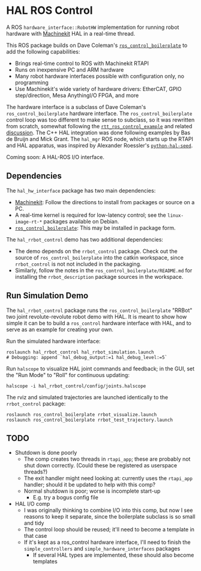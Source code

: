 # HAL ROS Control

A ROS `hardware_interface::RobotHW` implementation for running robot
hardware with [Machinekit][machinekit] HAL in a real-time thread.

This ROS package builds on Dave Coleman's
[`ros_control_boilerplate`][ros_control_boilerplate] to add the
following capabilities:

- Brings real-time control to ROS with Machinekit RTAPI
- Runs on inexpensive PC and ARM hardware
- Many robot hardware interfaces possible with configuration only, no
  programming
- Use Machinekit's wide variety of hardware drivers:  EtherCAT,
  GPIO step/direction, Mesa AnythingI/O FPGA, and more

The hardware interface is a subclass of Dave Coleman's
`ros_control_boilerplate` hardware interface.  The
`ros_control_boilerplate` control loop was too different to make sense
to subclass, so it was rewritten from scratch, somewhat following the
[`rtt_ros_control_example`][rtt_ros_control_example] and related
[discussion][ros_control-130].  The C++ HAL integration was done
following examples by Bas de Bruijn and Mick Grant.  The `hal_mgr` ROS
node, which starts up the RTAPI and HAL apparatus, was inspired by
Alexander Roessler's [`python-hal-seed`][python-hal-seed].

Coming soon:  A HAL-ROS I/O interface.

[machinekit]:  http://machinekit.io
[ros_control_boilerplate]: https://github.com/davetcoleman/ros_control_boilerplate
[rtt_ros_control_example]: https://github.com/skohlbr/rtt_ros_control_example
[ros_control-130]: https://github.com/ros-controls/ros_control/issues/130
[python-hal-seed]: https://github.com/machinekoder/python-hal-seed

## Dependencies

The `hal_hw_interface` package has two main dependencies:

- [Machinekit][machinekit]:  Follow the directions to install from
  packages or source on a PC.
- A real-time kernel is required for low-latency control; see the
  `linux-image-rt-*` packages available on Debian.
- [`ros_control_boilerplate`][ros_control_boilerplate]:  This may be
  installed in package form.

The `hal_rrbot_control` demo has two additional dependencies:
- The demo depends on the `rrbot_control` package.  Check out the
  source of `ros_control_boilerplate` into the catkin workspace, since
  `rrbot_control` is not not included in the packaging.
- Similarly, follow the notes in the
  `ros_control_boilerplate/README.md` for installing the
  `rrbot_description` package sources in the workspace.

## Run Simulation Demo

The `hal_rrbot_control` package runs the `ros_control_boilerplate`
"RRBot" two joint revolute-revolute robot demo with HAL.  It is meant
to show how simple it can be to build a `ros_control` hardware
interface with HAL, and to serve as an example for creating your own.

Run the simulated hardware interface:

    roslaunch hal_rrbot_control hal_rrbot_simulation.launch
    # Debugging: append `hal_debug_output:=1 hal_debug_level:=5`

Run `halscope` to visualize HAL joint commands and feedback; in the
GUI, set the "Run Mode" to "Roll" for continuous updating:

    halscope -i hal_rrbot_control/config/joints.halscope

The rviz and simulated trajectories are launched identically to the
`rrbot_control` package:

    roslaunch ros_control_boilerplate rrbot_visualize.launch
    roslaunch ros_control_boilerplate rrbot_test_trajectory.launch

## TODO

- Shutdown is done poorly
  - The comp creates two threads in `rtapi_app`; these are probably
    not shut down correctly.  (Could these be registered as userspace
    threads?)
  - The exit handler might need looking at:  currently uses the
    `rtapi_app` handler; should it be updated to help with this comp?
  - Normal shutdown is poor; worse is incomplete start-up
    - E.g. try a bogus config file
- HAL I/O comp
  - I was originally thinking to combine I/O into this comp, but now
    I see reasons to keep it separate, since the boilerplate subclass
    is so small and tidy
  - The control loop should be reused; it'll need to become a template
    in that case
  - If it's kept as a ros_control hardware interface, I'll need to
    finish the `simple_controllers` and `simple_hardware_interfaces`
    packages
    - If several HAL types are implemented, these should also become
      templates
